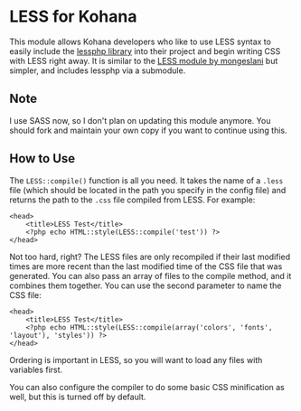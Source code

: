 LESS for Kohana
===============

This module allows Kohana developers who like to use LESS syntax to easily
include the [lessphp library](http://github.com/leafo/lessphp) into their 
project and begin writing CSS with LESS right away. It is similar to the
[LESS module by mongeslani](http://github.com/mongeslani/kohana-less) but
simpler, and includes lessphp via a submodule.

## Note

I use SASS now, so I don't plan on updating this module anymore. You should 
fork and maintain your own copy if you want to continue using this.

## How to Use

The `LESS::compile()` function is all you need. It takes the name of a `.less`
file (which should be located in the path you specify in the config file) and
returns the path to the `.css` file compiled from LESS. For example:

	<head>
		<title>LESS Test</title>
		<?php echo HTML::style(LESS::compile('test')) ?>
	</head>

Not too hard, right? The LESS files are only recompiled if their last modified
times are more recent than the last modified time of the CSS file that was 
generated. You can also pass an array of files to the compile method, and it 
combines them together. You can use the second parameter to name the CSS file:

	<head>
		<title>LESS Test</title>
		<?php echo HTML::style(LESS::compile(array('colors', 'fonts', 'layout'), 'styles')) ?>
	</head>

Ordering is important in LESS, so you will want to load any files with 
variables first.

You can also configure the compiler to do some basic CSS minification as well,
but this is turned off by default.
